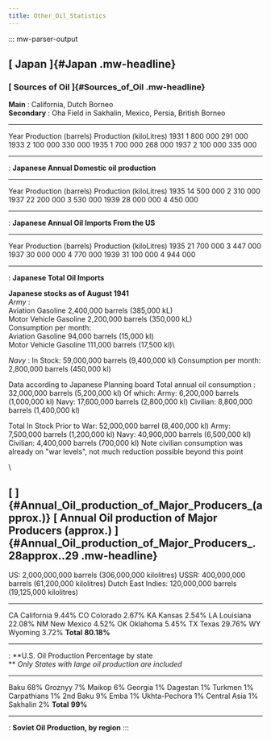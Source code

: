 ```yaml
---
title: Other_Oil_Statistics
---
```

::: mw-parser-output
## [ Japan ]{#Japan .mw-headline}

### [ Sources of Oil ]{#Sources_of_Oil .mw-headline}

**Main** : California, Dutch Borneo\
**Secondary** : Oha Field in Sakhalin, Mexico, Persia, British Borneo

  ------ ---------------------- -------------------------
  Year   Production (barrels)   Production (kiloLitres)
  1931   1 800 000              291 000
  1933   2 100 000              330 000
  1935   1 700 000              268 000
  1937   2 100 000              335 000
  ------ ---------------------- -------------------------

  : **Japanese Annual Domestic oil production**

  ------ ---------------------- -------------------------
  Year   Production (barrels)   Production (kiloLitres)
  1935   14 500 000             2 310 000
  1937   22 200 000             3 530 000
  1939   28 000 000             4 450 000
  ------ ---------------------- -------------------------

  : **Japanese Annual Oil Imports From the US**

  ------ ---------------------- -------------------------
  Year   Production (barrels)   Production (kiloLitres)
  1935   21 700 000             3 447 000
  1937   30 000 000             4 770 000
  1939   31 100 000             4 944 000
  ------ ---------------------- -------------------------

  : **Japanese Total Oil Imports**

**Japanese stocks as of August 1941**\
*Army* :\
Aviation Gasoline 2,400,000 barrels (385,000 kL)\
Motor Vehicle Gasoline 2,200,000 barrels (350,000 kL)\
Consumption per month:\
Aviation Gasoline 94,000 barrels (15,000 kl)\
Motor Vehicle Gasoline 111,000 barrels (17,500 kl)\

*Navy* : In Stock: 59,000,000 barrels (9,400,000 kl) Consumption per
month: 2,800,000 barrels (450,000 kl)

Data according to Japanese Planning board Total annual oil consumption :
32,000,000 barrels (5,200,000 kl) Of which: Army: 6,200,000 barrels
(1,000,000 kl) Navy: 17,600,000 barrels (2,800,000 kl) Civilian:
8,800,000 barrels (1,400,000 kl)

Total In Stock Prior to War: 52,000,000 barrel (8,400,000 kl) Army:
7,500,000 barrels (1,200,000 kl) Navy: 40,900,000 barrels (6,500,000 kl)
Civilian: 4,400,000 barrels (700,000 kl) Note civilian consumption was
already on \"war levels\", not much reduction possible beyond this point

\

## [ ]{#Annual_Oil_production_of_Major_Producers_(approx.)} [ Annual Oil production of Major Producers (approx.) ]{#Annual_Oil_production_of_Major_Producers_.28approx..29 .mw-headline}

US: 2,000,000,000 barrels (306,000,000 kilolitres) USSR: 400,000,000
barrels (61,200,000 kilolitres) Dutch East Indies: 120,000,000 barrels
(19,125,000 kilolitres)

  --------------- ------------
  CA California   9.44%
  CO Colorado     2.67%
  KA Kansas       2.54%
  LA Louisiana    22.08%
  NM New Mexico   4.52%
  OK Oklahoma     5.45%
  TX Texas        29.76%
  WY Wyoming      3.72%
  **Total**       **80.18%**
  --------------- ------------

  : **U.S. Oil Production Percentage by state\
  ** *Only States with large oil production are included*

  --------------- ---------
  Baku            68%
  Groznyy         7%
  Maikop          6%
  Georgia         1%
  Dagestan        1%
  Turkmen         1%
  Carpathians     1%
  2nd Baku        9%
  Emba            1%
  Ukhta-Pechora   1%
  Central Asia    1%
  Sakhalin        2%
  **Total**       **99%**
  --------------- ---------

  : **Soviet Oil Production, by region**
:::
